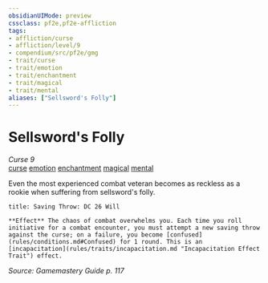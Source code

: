 ```yaml
---
obsidianUIMode: preview
cssclass: pf2e,pf2e-affliction
tags:
- affliction/curse
- affliction/level/9
- compendium/src/pf2e/gmg
- trait/curse
- trait/emotion
- trait/enchantment
- trait/magical
- trait/mental
aliases: ["Sellsword's Folly"]
---
```

# Sellsword's Folly
*Curse 9*  
[curse](curse.md "Curse Effect Trait")  [emotion](emotion.md "Emotion Effect Trait")  [enchantment](enchantment.md "Enchantment School Trait")  [magical](magical.md "Magical Item Trait")  [mental](mental.md "Mental Effect Trait")  

Even the most experienced combat veteran becomes as reckless as a rookie when suffering from sellsword's folly.

```ad-inline-affliction
title: Saving Throw: DC 26 Will

**Effect** The chaos of combat overwhelms you. Each time you roll initiative for a combat encounter, you must attempt a new saving throw against the curse; on a failure, you become [confused](rules/conditions.md#Confused) for 1 round. This is an [incapacitation](rules/traits/incapacitation.md "Incapacitation Effect Trait") effect.
```

*Source: Gamemastery Guide p. 117*